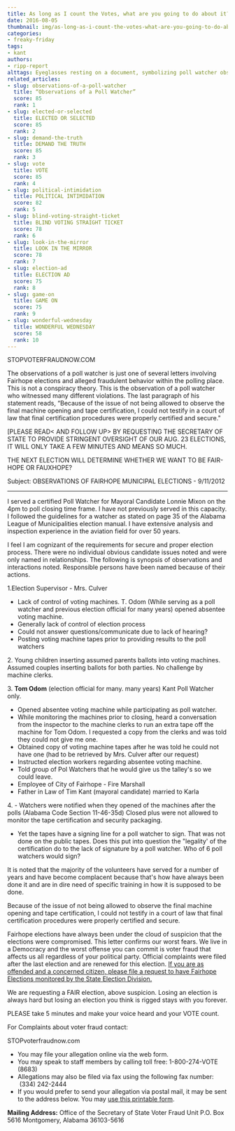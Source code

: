 ```yaml
---
title: As long as I count the Votes, what are you going to do about it?
date: 2016-08-05
thumbnail: img/as-long-as-i-count-the-votes-what-are-you-going-to-do-about-it.jpg
categories:
- freaky-friday
tags:
- kant
authors:
- ripp-report
alttags: Eyeglasses resting on a document, symbolizing poll watcher observations and concerns about election integrity
related_articles:
- slug: observations-of-a-poll-watcher
  title: “Observations of a Poll Watcher”
  score: 85
  rank: 1
- slug: elected-or-selected
  title: ELECTED OR SELECTED
  score: 85
  rank: 2
- slug: demand-the-truth
  title: DEMAND THE TRUTH
  score: 85
  rank: 3
- slug: vote
  title: VOTE
  score: 85
  rank: 4
- slug: political-intimidation
  title: POLITICAL INTIMIDATION
  score: 82
  rank: 5
- slug: blind-voting-straight-ticket
  title: BLIND VOTING STRAIGHT TICKET
  score: 78
  rank: 6
- slug: look-in-the-mirror
  title: LOOK IN THE MIRROR
  score: 78
  rank: 7
- slug: election-ad
  title: ELECTION AD
  score: 75
  rank: 8
- slug: game-on
  title: GAME ON
  score: 75
  rank: 9
- slug: wonderful-wednesday
  title: WONDERFUL WEDNESDAY
  score: 58
  rank: 10
---
```

STOPVOTERFRAUDNOW.COM

The observations of a poll watcher is just one of several letters involving Fairhope elections and alleged fraudulent behavior within the polling place.  This is not a conspiracy theory. This is the observation of a poll watcher who witnessed many different violations. The last paragraph of his statement reads, “Because of the issue of not being allowed to observe the final machine opening and tape certification, I could not testify in a court of law that final certification procedures were properly certified and secure."

[PLEASE READ< AND FOLLOW UP> BY REQUESTING THE SECRETARY OF STATE TO PROVIDE STRINGENT OVERSIGHT OF OUR AUG. 23 ELECTIONS, IT WILL ONLY TAKE A FEW MINUTES AND MEANS SO MUCH.

THE NEXT ELECTION WILL DETERMINE WHETHER WE WANT TO BE FAIR-HOPE OR FAUXHOPE?

Subject: OBSERVATIONS OF FAIRHOPE MUNICIPAL ELECTIONS - 9/11/2012

* * *

I served a certified Poll Watcher for Mayoral Candidate Lonnie Mixon on the 4pm to poll closing time frame. I have not previously served in this capacity. I followed the guidelines for a watcher as stated on page 35 of the Alabama League of Municipalities election manual. I have extensive analysis and inspection experience in the aviation field for over 50 years.

I feel I am cognizant of the requirements for secure and proper election process. There were no individual obvious candidate issues noted and were only named in relationships. The following is synopsis of observations and interactions noted. Responsible persons have been named because of their actions.

1.Election Supervisor - Mrs. Culver

- Lack of control of voting machines. T. Odom (While serving as a poll watcher and previous election official for many years) opened absentee voting machine.
- Generally lack of control of election process
- Could not answer questions/communicate due to lack of hearing?
- Posting voting machine tapes prior to providing results to the poll watchers

2\. Young children inserting assumed parents ballots into voting machines. Assumed couples inserting ballots for both parties. No challenge by machine clerks.

3\. **Tom Odom** (election official for many. many years) Kant Poll Watcher only.

- Opened absentee voting machine while participating as poll watcher.
- While monitoring the machines prior to closing, heard a conversation from the inspector to the machine clerks to run an extra tape off the machine for Tom Odom. I requested a copy from the clerks and was told they could not give me one.
- Obtained copy of voting machine tapes after he was told he could not have one (had to be retrieved by Mrs. Culver after our request)
- Instructed election workers regarding absentee voting machine.
- Told group of Pol Watchers that he would give us the talley's so we could leave.
- Employee of City of Fairhope - Fire Marshall
- Father in Law of Tim Kant (mayoral candidate) married to Karla

4\. - Watchers were notified when they opened of the machines after the polls (Alabama Code Section 11-46-35d) Closed plus were not allowed to monitor the tape certification and security packaging.

- Yet the tapes have a signing line for a poll watcher to sign. That was not done on the public tapes. Does this put into question the "legality' of the certification do to the lack of signature by a poll watcher. Who of 6 poll watchers would sign?

It is noted that the majority of the volunteers have served for a number of years and have become complacent because that's how have always been done it and are in dire need of specific training in how it is supposed to be done.

Because of the issue of not being allowed to observe the final machine opening and tape certification, I could not testify in a court of law that final certification procedures were properly certified and secure.

Fairhope elections have always been under the cloud of suspicion that the elections were compromised. This letter confirms our worst fears. We live in a Democracy and the worst offense you can commit is voter fraud that affects us all regardless of your political party. Official complaints were filed after the last election and are renewed for this election. [If you are as offended and a concerned citizen, please file a request to have Fairhope Elections monitored by the State Election Division.](https://cdn.rippreport.com/wp-content/uploads/2016/08/contactus.aspx?sm=voters)

We are requesting a FAIR election, above suspicion. Losing an election is always hard but losing an election you think is rigged stays with you forever.

PLEASE take 5 minutes and make your voice heard and your VOTE count.

For Complaints about voter fraud contact:

STOPvoterfraudnow.com

- You may file your allegation online via the web form.
- You may speak to staff members by calling toll free: 1-800-274-VOTE (8683)
- Allegations may also be filed via fax using the following fax number:  (334) 242-2444
- If you would prefer to send your allegation via postal mail, it may be sent to the address below. You may [use this printable form](https://cdn.rippreport.com/wp-content/uploads/2016/08/AlabamaElectionComplaintForm.pdf).

**Mailing Address:** Office of the Secretary of State Voter Fraud Unit P.O. Box 5616 Montgomery, Alabama 36103-5616
